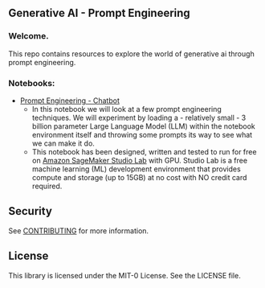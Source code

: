 ## Generative AI - Prompt Engineering

### Welcome.

This repo contains resources to explore the world of generative ai through prompt engineering.

### Notebooks: 
- [Prompt Engineering - Chatbot](notebooks/prompt-engineering-chatbot.ipynb)
    - In this notebook we will look at a few prompt engineering techniques.  We will experiment by loading a - relatively small - 3 billion parameter Large Language Model (LLM) within the notebook environment itself and throwing some prompts its way to see what we can make it do.
    - This notebook has been designed, written and tested to run for free on [Amazon SageMaker Studio Lab](https://studiolab.sagemaker.aws/) with GPU.  Studio Lab is a free machine learning (ML) development environment that provides compute and storage (up to 15GB) at no cost with NO credit card required.


## Security

See [CONTRIBUTING](CONTRIBUTING.md#security-issue-notifications) for more information.

## License

This library is licensed under the MIT-0 License. See the LICENSE file.

